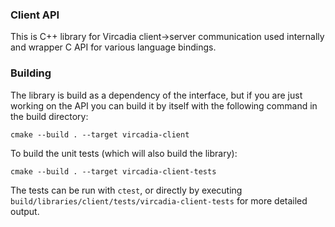 ### Client API

This is C++ library for Vircadia client->server communication used internally and wrapper C API for various language bindings.

### Building

The library is build as a dependency of the interface, but if you are just working on the API you can build it by itself with the following command in the build directory:
```
cmake --build . --target vircadia-client
```
To build the unit tests (which will also build the library):
```
cmake --build . --target vircadia-client-tests
```
The tests can be run with `ctest`, or directly by executing `build/libraries/client/tests/vircadia-client-tests` for more detailed output.
